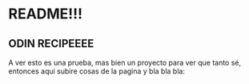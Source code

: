 # README!!!

## ODIN RECIPEEEE
A ver esto es una prueba, mas bien un proyecto para ver que tanto sé, entonces aqui subire cosas de la pagina y bla bla bla:
